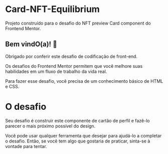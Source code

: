# Card-NFT-Equilibrium
Projeto construído para o desafio do NFT preview Card component do Frontend Mentor.


## Bem vindO(a)! 👋
Obrigado por conferir este desafio de codificação de front-end.

Os desafios do Frontend Mentor permitem que você melhore suas habilidades em um fluxo de trabalho da vida real.

Para fazer esse desafio, você precisa de um conhecimento básico de HTML e CSS.

# O desafio
Seu desafio é construir este componente de cartão de perfil e fazê-lo parecer o mais próximo possível do design.

Você pode usar qualquer ferramenta que desejar para ajudá-lo a completar o desafio. Então, se você tem algo que gostaria de 
praticar, sinta-se à vontade para tentar.
